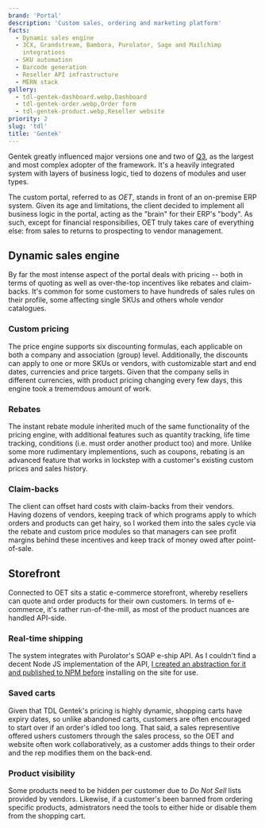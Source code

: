 ```yaml
---
brand: 'Portal'
description: 'Custom sales, ordering and marketing platform'
facts:
  - Dynamic sales engine
  - 3CX, Grandstream, Bambora, Purolator, Sage and Mailchimp
    integrations
  - SKU automation
  - Barcode generation
  - Reseller API infrastructure
  - MERN stack
gallery:
  - tdl-gentek-dashboard.webp,Dashboard
  - tdl-gentek-order.webp,Order form
  - tdl-gentek-product.webp,Reseller website
priority: 2
slug: 'tdl'
title: 'Gentek'
---
```


Gentek greatly influenced major versions one and two of
[Q3](/q3), as the largest and most complex adopter of the
framework. It's a heavily integrated system with layers of
business logic, tied to dozens of modules and user types.

The custom portal, referred to as _OET_, stands in front of
an on-premise ERP system. Given its age and limitations, the
client decided to implement all business logic in the
portal, acting as the "brain" for their ERP's "body". As
such, except for financial responsibilies, OET truly takes
care of everything else: from sales to returns to
prospecting to vendor management.

## Dynamic sales engine

By far the most intense aspect of the portal deals with
pricing -- both in terms of quoting as well as over-the-top
incentives like rebates and claim-backs. It's common for
some customers to have hundreds of sales rules on their
profile, some affecting single SKUs and others whole vendor
catalogues.

### Custom pricing

The price engine supports six discounting formulas, each
applicable on both a company and association (group) level.
Additionally, the discounts can apply to one or more SKUs or
vendors, with customizable start and end dates, currencies
and price targets. Given that the company sells in different
currencies, with product pricing changing every few days,
this engine took a trememdous amount of work.

### Rebates

The instant rebate module inherited much of the same
functionality of the pricing engine, with additional
features such as quantity tracking, life time tracking,
conditions (i.e. must order another product too) and more.
Unlike some more rudimentary implementions, such as coupons,
rebating is an advanced feature that works in lockstep with
a customer's existing custom prices and sales history.

### Claim-backs

The client can offset hard costs with claim-backs from their
vendors. Having dozens of vendors, keeping track of which
programs apply to which orders and products can get hairy,
so I worked them into the sales cycle via the rebate and
custom price modules so that managers can see profit margins
behind these incentives and keep track of money owed after
point-of-sale.

## Storefront

Connected to OET sits a static e-commerce storefront,
whereby resellers can quote and order products for their own
customers. In terms of e-commerce, it's rather
run-of-the-mill, as most of the product nuances are handled
API-side.

### Real-time shipping

The system integrates with Purolator's SOAP e-ship API. As I
couldn't find a decent Node JS implementation of the API,
[I created an abstraction for it and published to NPM before](https://github.com/MikeIbberson/purolator)
installing on the site for use.

### Saved carts

Given that TDL Gentek's pricing is highly dynamic, shopping
carts have expiry dates, so unlike abandoned carts,
customers are often encouraged to start over if an order's
idled too long. That said, a sales representive offered
ushers customers through the sales process, so the OET and
website often work collaboratively, as a customer adds
things to their order and the rep modifies them on the
back-end.

### Product visibility

Some products need to be hidden per customer due to _Do Not
Sell_ lists provided by vendors. Likewise, if a customer's
been banned from ordering specific products, admistrators
need the tools to either hide or disable them from the
shopping cart.
